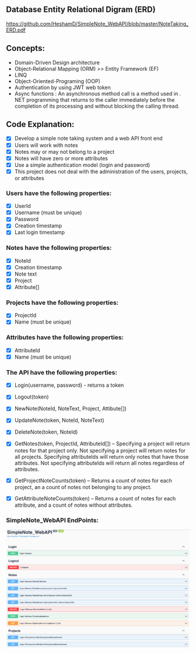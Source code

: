 
## Database Entity Relational Digram (ERD)

https://github.com/HeshamD/SimpleNote_WebAPI/blob/master/NoteTaking_ERD.pdf

## Concepts:

* Domain-Driven Design architecture
* Object-Relational Mapping (ORM) >>  Entity Framework (EF)
* LINQ
* Object-Oriented-Programing (OOP) 
* Authentication by using JWT web token 
* Async functions
 : An asynchronous method call is a method used in . NET programming that returns to the caller immediately before the completion of its processing and without blocking the calling thread.


## Code Explanation: 
- [X] Develop a simple note taking system and a web API front end
- [X] Users will work with notes
- [X] Notes may or may not belong to a project
- [X] Notes will have zero or more attributes
- [X] Use a simple authentication model (login and password)
- [X] This project does not deal with the administration of the users, projects, or attributes

### Users have the following properties:
- [X] UserId
- [X] Username (must be unique)
- [X] Password
- [X] Creation timestamp
- [X] Last login timestamp

### Notes have the following properties:
- [X] NoteId
- [X] Creation timestamp
- [X] Note text
- [X] Project
- [X] Attribute[]

### Projects have the following properties:
- [X] ProjectId
- [X] Name (must be unique)

### Attributes have the following properties:
- [X] AttributeId
- [X] Name (must be unique)

### The API have the following properties:
- [X] Login(username, password) - returns a token
- [X] Logout(token)
- [X] NewNote(NoteId, NoteText, Project, Attibute[])
- [X] UpdateNote(token, NoteId, NoteText)
- [X] DeleteNote(token, NoteId)
- [X] GetNotes(token, ProjectId, AttributeId[]) – Specifying a project will return notes for that
project only. Not specifying a project will return notes for all projects. Specifying attributeIds will return only notes that have those attributes. Not specifying attributeIds will return all notes regardless of attributes.
- [X] GetProjectNoteCounts(token) – Returns a count of notes for each project, an a count of notes not belonging to any project.
- [X] GetAttributeNoteCounts(token) – Returns a count of notes for each attribute, and a count of notes without attributes.


### SimpleNote_WebAPI EndPoints:



![](Endpoints.png)

